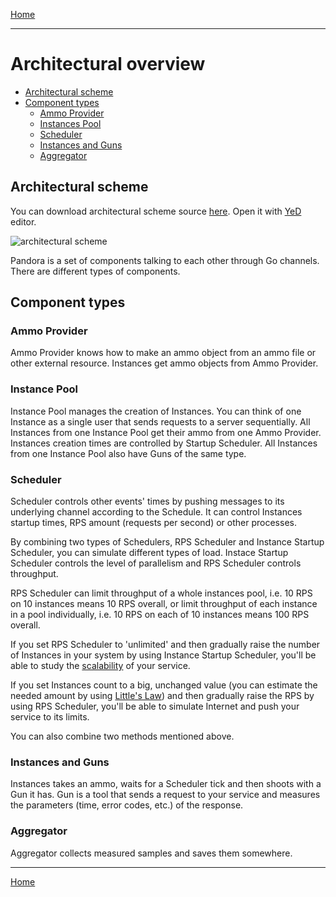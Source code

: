 [Home](../index.md)

---

# Architectural overview 

- [Architectural scheme](#architectural-scheme)
- [Component types](#component-types)
  - [Ammo Provider](#ammo-provider)
  - [Instances Pool](#instances-pool)
  - [Scheduler](#scheduler)
  - [Instances and Guns](#instances-and-guns)
  - [Aggregator](#aggregator)

## Architectural scheme

You can download architectural scheme source [here](../images/architecture.graphml).
Open it with [YeD](https://www.yworks.com/en/products/yfiles/yed/) editor.

![architectural scheme](../images/architecture.png)

Pandora is a set of components talking to each other through Go channels. There are different types of components.

## Component types

### Ammo Provider

Ammo Provider knows how to make an ammo object from an ammo file or other external resource. Instances get ammo objects
from Ammo Provider.

### Instance Pool

Instance Pool manages the creation of Instances. You can think of one Instance as a single user that sends requests to a server sequentially. All Instances from one Instance Pool get their ammo from one Ammo Provider. Instances creation times are controlled by Startup Scheduler. All Instances from one Instance Pool also have Guns of the same type.

### Scheduler

Scheduler controls other events' times by pushing messages to its underlying channel according to the Schedule.
It can control Instances startup times, RPS amount (requests per second) or other processes.

By combining two types of Schedulers, RPS Scheduler and Instance Startup Scheduler, you can simulate different types of
load.
Instace Startup Scheduler controls the level of parallelism and RPS Scheduler controls throughput.

RPS Scheduler can limit throughput of a whole instances pool, i.e. 10 RPS on 10 instances means 10 RPS overall, or
limit throughput of each instance in a pool individually, i.e. 10 RPS on each of 10 instances means 100 RPS overall.

If you set RPS Scheduler to 'unlimited' and then gradually raise the number of Instances in your system by using
Instance
Startup Scheduler, you'll be able to study
the [scalability](http://www.perfdynamics.com/Manifesto/USLscalability.html)
of your service.

If you set Instances count to a big, unchanged value (you can estimate the needed amount by using
[Little's Law](https://en.wikipedia.org/wiki/Little%27s_law)) and then gradually raise the RPS by using RPS Scheduler,
you'll be able to simulate Internet and push your service to its limits.

You can also combine two methods mentioned above.

### Instances and Guns

Instances takes an ammo, waits for a Scheduler tick and then shoots with a Gun it has. Gun is a tool that sends
a request to your service and measures the parameters (time, error codes, etc.) of the response.

### Aggregator

Aggregator collects measured samples and saves them somewhere.

---

[Home](../index.md)